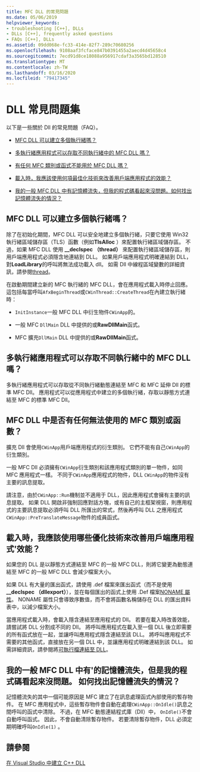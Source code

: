 ```yaml
---
title: MFC DLL 的常見問題
ms.date: 05/06/2019
helpviewer_keywords:
- troubleshooting [C++], DLLs
- DLLs [C++], frequently asked questions
- FAQs [C++], DLLs
ms.assetid: 09dd068e-fc33-414e-82f7-289c70680256
ms.openlocfilehash: 9108aaf3fcface847b0391455a2aecd4d45658c4
ms.sourcegitcommit: 7ecd91d8ce18088a956917cdaf3a3565bd128510
ms.translationtype: MT
ms.contentlocale: zh-TW
ms.lasthandoff: 03/16/2020
ms.locfileid: "79417345"
---
```

# <a name="dll-frequently-asked-questions"></a>DLL 常見問題集

以下是一些關於 Dll 的常見問題（FAQ）。

- [MFC DLL 可以建立多個執行緒嗎？](#mfc_multithreaded_1)

- [多執行緒應用程式可以存取不同執行緒中的 MFC DLL 嗎？](#mfc_multithreaded_2)

- [有任何 MFC 類別或函式不能用於 MFC DLL 嗎？](#mfc_prohibited_classes)

- [載入時，我應該使用何項最佳化技術來改善用戶端應用程式的效能？](#mfc_optimization)

- [我的一般 MFC DLL 中有記憶體流失，但我的程式碼看起來沒問題。如何找出記憶體流失的情況？](#memory_leak)

## <a name="can-an-mfc-dll-create-multiple-threads"></a><a name="mfc_multithreaded_1"></a>MFC DLL 可以建立多個執行緒嗎？

除了在初始化期間，MFC DLL 可以安全地建立多個執行緒，只要它使用 Win32 執行緒區域儲存區（TLS）函數（例如**TlsAlloc** ）來配置執行緒區域儲存區。 不過，如果 MFC DLL 使用 **__declspec （thread）** 來配置執行緒區域儲存區，則用戶端應用程式必須隱含地連結到 DLL。 如果用戶端應用程式明確連結到 DLL，對**LoadLibrary**的呼叫將無法成功載入 dll。 如需 Dll 中線程區域變數的詳細資訊，請參閱[thread](../cpp/thread.md)。

在啟動期間建立新的 MFC 執行緒的 MFC DLL，會在應用程式載入時停止回應。 這包括每當呼叫`AfxBeginThread`或`CWinThread::CreateThread`在內建立執行緒時：

- `InitInstance`一般 MFC DLL 中衍生物件`CWinApp`的。

- 一般 MFC `DllMain` DLL 中提供的或**RawDllMain**函式。

- MFC 擴充`DllMain` DLL 中提供的或**RawDllMain**函式。

## <a name="can-a-multithreaded-application-access-an-mfc-dll-in-different-threads"></a><a name="mfc_multithreaded_2"></a>多執行緒應用程式可以存取不同執行緒中的 MFC DLL 嗎？

多執行緒應用程式可以存取從不同執行緒動態連結至 MFC 和 MFC 延伸 Dll 的標準 MFC Dll。 應用程式可以從應用程式中建立的多個執行緒，存取以靜態方式連結至 MFC 的標準 MFC Dll。

## <a name="are-there-any-mfc-classes-or-functions-that-cannot-be-used-in-an-mfc-dll"></a><a name="mfc_prohibited_classes"></a>MFC DLL 中是否有任何無法使用的 MFC 類別或函數？

擴充 Dll 會使用`CWinApp`用戶端應用程式的衍生類別。 它們不能有自己`CWinApp`的衍生類別。

一般 MFC Dll 必須擁有`CWinApp`衍生類別和該應用程式類別的單一物件，如同 MFC 應用程式一樣。 不同于`CWinApp`應用程式的物件，DLL `CWinApp`的物件沒有主要的訊息提取。

請注意，由於`CWinApp::Run`機制並不適用于 DLL，因此應用程式會擁有主要的訊息提取。 如果 DLL 開啟非強制回應對話方塊，或有自己的主框架視窗，則應用程式的主要訊息提取必須呼叫 DLL 所匯出的常式，然後再呼叫 DLL 之應用程式`CWinApp::PreTranslateMessage`物件的成員函式。

## <a name="what-optimization-techniques-should-i-use-to-improve-the-client-application39s-performance-when-loading"></a><a name="mfc_optimization"></a>載入時，我應該使用哪些優化技術來改善用戶端應用程式&#39;效能？

如果您的 DLL 是以靜態方式連結至 MFC 的一般 MFC DLL，則將它變更為動態連結至 MFC 的一般 MFC DLL 會減少檔案大小。

如果 DLL 有大量的匯出函式，請使用 .def 檔案來匯出函式（而不是使用 **__declspec （dllexport）**），並在每個匯出的函式上使用 .Def 檔案[NONAME 屬性](exporting-functions-from-a-dll-by-ordinal-rather-than-by-name.md)。 NONAME 屬性只會導致序數值，而不會將函數名稱儲存在 DLL 的匯出資料表中，以減少檔案大小。

當應用程式載入時，會載入隱含連結至應用程式的 Dll。 若要在載入時改善效能，請嘗試將 DLL 分割成不同的 Dll。 將呼叫應用程式在載入至一個 DLL 後立即需要的所有函式放在一起，並讓呼叫應用程式隱含連結至該 DLL。 將呼叫應用程式不需要的其他函式，直接放在另一個 DLL 中，並讓應用程式明確連結到該 DLL。 如需詳細資訊，請參閱將[可執行檔連結至 DLL](linking-an-executable-to-a-dll.md#determining-which-linking-method-to-use)。

## <a name="there39s-a-memory-leak-in-my-regular-mfc-dll-but-my-code-looks-fine-how-can-i-find-the-memory-leak"></a><a name="memory_leak"></a>我的一般 MFC DLL 中有&#39;的記憶體流失，但是我的程式碼看起來沒問題。 如何找出記憶體流失的情況？

記憶體流失的其中一個可能原因是 MFC 建立了在訊息處理函式內部使用的暫存物件。 在 MFC 應用程式中，這些暫存物件會自動在處理`CWinApp::OnIdle()`訊息之間呼叫的函式中清除。 不過，在 MFC 動態連結程式庫（Dll）中， `OnIdle()`不會自動呼叫函式。 因此，不會自動清除暫存物件。 若要清除暫存物件，DLL 必須定期明確呼叫`OnIdle(1)` 。

## <a name="see-also"></a>請參閱

[在 Visual Studio 中建立 C++ DLL](dlls-in-visual-cpp.md)

